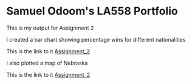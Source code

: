 # Samuel Odoom's LA558 Portfolio
This is my output for Assignment 2

I created a bar chart showing percentage wins for different nationalities


This is the link to it [Assignment_2](Assignment_2/Assignment2Chart.jpeg)

I also plotted a map of Nebraska

This is the link to it [Assignment_2](Assignment_2/Nebraskaplot.jpeg)



